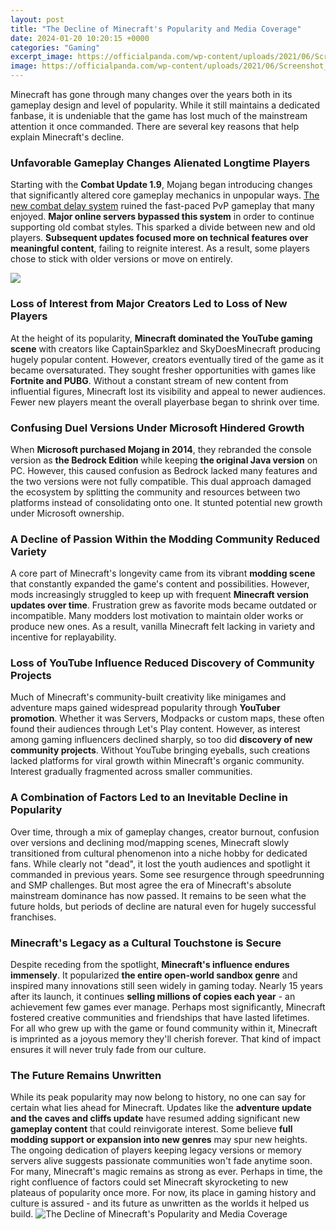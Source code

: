 ```yaml
---
layout: post
title: "The Decline of Minecraft's Popularity and Media Coverage"
date: 2024-01-20 10:20:15 +0000
categories: "Gaming"
excerpt_image: https://officialpanda.com/wp-content/uploads/2021/06/Screenshot_2.png
image: https://officialpanda.com/wp-content/uploads/2021/06/Screenshot_2.png
---
```


Minecraft has gone through many changes over the years both in its gameplay design and level of popularity. While it still maintains a dedicated fanbase, it is undeniable that the game has lost much of the mainstream attention it once commanded. There are several key reasons that help explain Minecraft's decline.
### Unfavorable Gameplay Changes Alienated Longtime Players
Starting with the **Combat Update 1.9**, Mojang began introducing changes that significantly altered core gameplay mechanics in unpopular ways. [The new combat delay system](https://store.fi.io.vn/you-can-never-go-wrong-add-to-stories-a-dog-schnauzer-1) ruined the fast-paced PvP gameplay that many enjoyed. **Major online servers bypassed this system** in order to continue supporting old combat styles. This sparked a divide between new and old players. **Subsequent updates focused more on technical features over meaningful content**, failing to reignite interest. As a result, some players chose to stick with older versions or move on entirely. 

![](https://assets.gamepur.com/wp-content/uploads/2020/03/30151524/Screen-Shot-2020-03-30-at-4.15.00-PM-701x480.png)
### Loss of Interest from Major Creators Led to Loss of New Players
At the height of its popularity, **Minecraft dominated the YouTube gaming scene** with creators like CaptainSparklez and SkyDoesMinecraft producing hugely popular content. However, creators eventually tired of the game as it became oversaturated. They sought fresher opportunities with games like **Fortnite and PUBG**. Without a constant stream of new content from influential figures, Minecraft lost its visibility and appeal to newer audiences. Fewer new players meant the overall playerbase began to shrink over time.
### Confusing Duel Versions Under Microsoft Hindered Growth 
When **Microsoft purchased Mojang in 2014**, they rebranded the console version as **the Bedrock Edition** while keeping **the original Java version** on PC. However, this caused confusion as Bedrock lacked many features and the two versions were not fully compatible. This dual approach damaged the ecosystem by splitting the community and resources between two platforms instead of consolidating onto one. It stunted potential new growth under Microsoft ownership.
### A Decline of Passion Within the Modding Community Reduced Variety
A core part of Minecraft's longevity came from its vibrant **modding scene** that constantly expanded the game's content and possibilities. However, mods increasingly struggled to keep up with frequent **Minecraft version updates over time**. Frustration grew as favorite mods became outdated or incompatible. Many modders lost motivation to maintain older works or produce new ones. As a result, vanilla Minecraft felt lacking in variety and incentive for replayability.
### Loss of YouTube Influence Reduced Discovery of Community Projects 
Much of Minecraft's community-built creativity like minigames and adventure maps gained widespread popularity through **YouTuber promotion**. Whether it was Servers, Modpacks or custom maps, these often found their audiences through Let's Play content. However, as interest among gaming influencers declined sharply, so too did **discovery of new community projects**. Without YouTube bringing eyeballs, such creations lacked platforms for viral growth within Minecraft's organic community. Interest gradually fragmented across smaller communities.
### A Combination of Factors Led to an Inevitable Decline in Popularity 
Over time, through a mix of gameplay changes, creator burnout, confusion over versions and declining mod/mapping scenes, Minecraft slowly transitioned from cultural phenomenon into a niche hobby for dedicated fans. While clearly not "dead", it lost the youth audiences and spotlight it commanded in previous years. Some see resurgence through speedrunning and SMP challenges. But most agree the era of Minecraft's absolute mainstream dominance has now passed. It remains to be seen what the future holds, but periods of decline are natural even for hugely successful franchises.
### Minecraft's Legacy as a Cultural Touchstone is Secure 
Despite receding from the spotlight, **Minecraft's influence endures immensely**. It popularized **the entire open-world sandbox genre** and inspired many innovations still seen widely in gaming today. Nearly 15 years after its launch, it continues **selling millions of copies each year** - an achievement few games ever manage. Perhaps most significantly, Minecraft fostered creative communities and friendships that have lasted lifetimes. For all who grew up with the game or found community within it, Minecraft is imprinted as a joyous memory they'll cherish forever. That kind of impact ensures it will never truly fade from our culture.
### The Future Remains Unwritten 
While its peak popularity may now belong to history, no one can say for certain what lies ahead for Minecraft. Updates like the **adventure update and the caves and cliffs update** have resumed adding significant new **gameplay content** that could reinvigorate interest. Some believe **full modding support or expansion into new genres** may spur new heights. The ongoing dedication of players keeping legacy versions or memory servers alive suggests passionate communities won't fade anytime soon. For many, Minecraft's magic remains as strong as ever. Perhaps in time, the right confluence of factors could set Minecraft skyrocketing to new plateaus of popularity once more. For now, its place in gaming history and culture is assured - and its future as unwritten as the worlds it helped us build.
![The Decline of Minecraft's Popularity and Media Coverage](https://officialpanda.com/wp-content/uploads/2021/06/Screenshot_2.png)